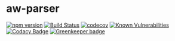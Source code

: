# aw-parser

[![npm version](https://badge.fury.io/js/aw-parser.svg)](https://badge.fury.io/js/aw-parser) [![Build Status](https://travis-ci.org/afterwriting/aw-parser.svg?branch=master)](https://travis-ci.org/afterwriting/aw-parser) [![codecov](https://codecov.io/gh/afterwriting/aw-parser/branch/master/graph/badge.svg)](https://codecov.io/gh/afterwriting/aw-parser) [![Known Vulnerabilities](https://snyk.io/test/github/afterwriting/aw-parser/badge.svg)](https://snyk.io/test/github/afterwriting/aw-parser) [![Codacy Badge](https://api.codacy.com/project/badge/Grade/f5cb26d7c6304aeca5d8550876b9aa24)](https://www.codacy.com/app/afterwriting/aw-parser?utm_source=github.com&amp;utm_medium=referral&amp;utm_content=afterwriting/aw-parser&amp;utm_campaign=Badge_Grade) [![Greenkeeper badge](https://badges.greenkeeper.io/afterwriting/aw-parser.svg)](https://greenkeeper.io/)
